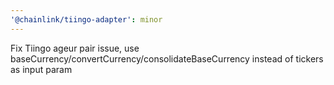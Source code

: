 ```yaml
---
'@chainlink/tiingo-adapter': minor
---
```


Fix Tiingo ageur pair issue, use baseCurrency/convertCurrency/consolidateBaseCurrency instead of tickers as input param
